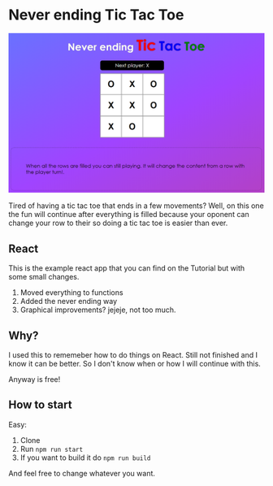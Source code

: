 # Never ending Tic Tac Toe

![Screenshot](https://github.com/jhderojasUVa/never-ending-tictactoe/blob/main/git_images/screenshot.png)

Tired of having a tic tac toe that ends in a few movements? Well, on this one the fun will continue after everything is filled because your oponent can change your row to their so doing a tic tac toe is easier than ever.

## React

This is the example react app that you can find on the Tutorial but with some small changes.

1. Moved everything to functions
2. Added the never ending way
3. Graphical improvements? jejeje, not too much.

## Why?

I used this to rememeber how to do things on React. Still not finished and I know it can be better. So I don't know when or how I will continue with this.

Anyway is free!

## How to start

Easy:

1. Clone
2. Run `npm run start`
3. If you want to build it do `npm run build`

And feel free to change whatever you want.